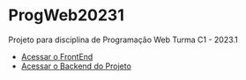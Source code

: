 # ProgWeb20231

Projeto para disciplina de Programação Web Turma C1 - 2023.1

- [Acessar o FrontEnd](https://cassianodess.github.io/ProgWeb2023.1/)
- [Acessar o Backend do Projeto](https://github.com/cassianodess/ProgWeb2023.1_API)